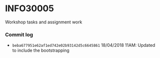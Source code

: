 # INFO30005
Workshop tasks and assignment work

### Commit log ###

* `beba677951e62af1ed742e02b93142d5c6645861` 18/04/2018 11AM: Updated to include the bootstrapping  
